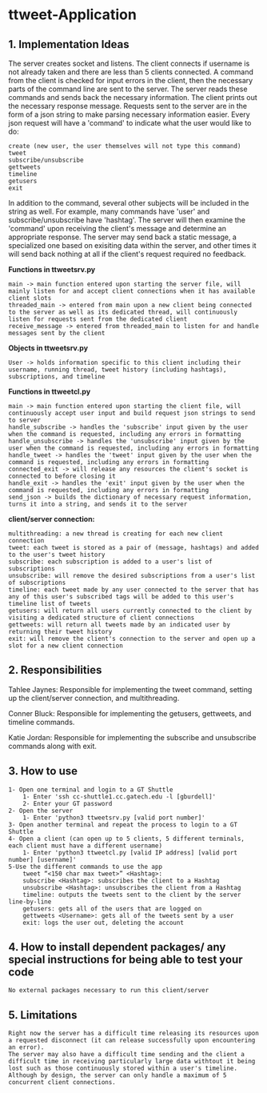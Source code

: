 # ttweet-Application

## **1. Implementation Ideas**

The server creates socket and listens.
The client connects if username is not already taken and there are less than 5 clients connected.
A command from the client is checked for input errors in the client, then the necessary parts of the command line are sent to the server.
The server reads these commands and sends back the necessary information.
The client prints out the necessary response message.
Requests sent to the server are in the form of a json string to make parsing necessary information easier.
Every json request will have a 'command' to indicate what the user would like to do:

    create (new user, the user themselves will not type this command)
    tweet
    subscribe/unsubscribe
    gettweets
    timeline
    getusers
    exit

In addition to the command, several other subjects will be included in the string as well. For example, many commands have 'user' and subscribe/unsubscribe have 'hashtag'.
The server will then examine the 'command' upon receiving the client's message and determine an appropriate response. The server may send back a static message, a specialized one based on exisiting data within the server, and other times it will send back nothing at all if the client's request required no feedback.

**Functions in ttweetsrv.py**

    main -> main function entered upon starting the server file, will mainly listen for and accept client connections when it has available client slots
    threaded_main -> entered from main upon a new client being connected to the server as well as its dedicated thread, will continuously listen for requests sent from the dedicated client
    receive_message -> entered from threaded_main to listen for and handle messages sent by the client

**Objects in ttweetsrv.py**

    User -> holds information specific to this client including their username, running thread, tweet history (including hashtags), subscriptions, and timeline 

**Functions in ttweetcl.py**

    main -> main function entered upon starting the client file, will continuously accept user input and build request json strings to send to server
    handle_subscribe -> handles the 'subscribe' input given by the user when the command is requested, including any errors in formatting
    handle_unsubscribe -> handles the 'unsubscribe' input given by the user when the command is requested, including any errors in formatting
    handle_tweet -> handles the 'tweet' input given by the user when the command is requested, including any errors in formatting
    connected_exit -> will release any resources the client's socket is connected to before closing it
    handle_exit -> handles the 'exit' input given by the user when the command is requested, including any errors in formatting
    send_json -> builds the dictionary of necessary request information, turns it into a string, and sends it to the server

**client/server connection:**

    multithreading: a new thread is creating for each new client connection
    tweet: each tweet is stored as a pair of (message, hashtags) and added to the user's tweet history
    subscribe: each subscription is added to a user's list of subscriptions
    unsubscribe: will remove the desired subscriptions from a user's list of subscriptions
    timeline: each tweet made by any user connected to the server that has any of this user's subscribed tags will be added to this user's timeline list of tweets
    getusers: will return all users currently connected to the client by visiting a dedicated structure of client connections
    gettweets: will return all tweets made by an indicated user by returning their tweet history
    exit: will remove the client's connection to the server and open up a slot for a new client connection

## **2. Responsibilities**

Tahlee Jaynes: Responsible for implementing the tweet command, setting up the client/server connection, and multithreading.  

Conner Bluck: Responsible for implementing the getusers, gettweets, and timeline commands.

Katie Jordan: Responsible for implementing the subscribe and unsubscribe commands along with exit.

## **3. How to use**
    1- Open one terminal and login to a GT Shuttle
        1- Enter 'ssh cc-shuttle1.cc.gatech.edu -l [gburdell]'
        2- Enter your GT password
    2- Open the server
        1- Enter 'python3 ttweetsrv.py [valid port number]'
    3- Open another terminal and repeat the process to login to a GT Shuttle
    4- Open a client (can open up to 5 clients, 5 different terminals, each client must have a different username)
        1- Enter 'python3 ttweetcl.py [valid IP address] [valid port number] [username]'
    5-Use the different commands to use the app
        tweet “<150 char max tweet>” <Hashtag>: 
        subscribe <Hashtag>: subscribes the client to a Hashtag
        unsubscribe <Hashtag>: unsubscribes the client from a Hashtag
        timeline: outputs the tweets sent to the client by the server line-by-line
        getusers: gets all of the users that are logged on
        gettweets <Username>: gets all of the tweets sent by a user
        exit: logs the user out, deleting the account

## **4. How to install dependent packages/ any special instructions for being able to test your code**
    No external packages necessary to run this client/server
## **5. Limitations**
    Right now the server has a difficult time releasing its resources upon a requested disconnect (it can release successfully upon encountering an error).
    The server may also have a difficult time sending and the client a difficult time in receiving particularly large data withtout it being lost such as those continuously stored within a user's timeline.
    Although by design, the server can only handle a maximum of 5 concurrent client connections.

